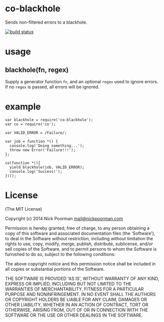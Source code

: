 # co-blackhole

Sends non-filtered errors to a blackhole.

[![build status](https://secure.travis-ci.org/nickpoorman/co-blackhole.png)](http://travis-ci.org/nickpoorman/co-blackhole)

# usage
## blackhole(fn, regex)

Supply a generator function `fn`, and an optional `regex` used to ignore errors. If no `regex` is passed, all errors will be ignored.

# example

```
var blackhole = require('co-blackhole');
var co = require('co');

var VALID_ERROR = /Failure/;

var job = function *() {
  console.log('Doing something...');
  throw new Error('Failure!!!');
};

co(function *(){
  yield blackhole(job, VALID_ERROR);
  console.log('Success!');
})();
```


# License

(The MIT License)

Copyright (c) 2014 Nick Poorman <mail@nickpoorman.com>

Permission is hereby granted, free of charge, to any person obtaining a copy of this software and associated documentation files (the 'Software'), to deal in the Software without restriction, including without limitation the rights to use, copy, modify, merge, publish, distribute, sublicense, and/or sell copies of the Software, and to permit persons to whom the Software is furnished to do so, subject to the following conditions:

The above copyright notice and this permission notice shall be included in all copies or substantial portions of the Software.

THE SOFTWARE IS PROVIDED 'AS IS', WITHOUT WARRANTY OF ANY KIND, EXPRESS OR IMPLIED, INCLUDING BUT NOT LIMITED TO THE WARRANTIES OF MERCHANTABILITY, FITNESS FOR A PARTICULAR PURPOSE AND NONINFRINGEMENT. IN NO EVENT SHALL THE AUTHORS OR COPYRIGHT HOLDERS BE LIABLE FOR ANY CLAIM, DAMAGES OR OTHER LIABILITY, WHETHER IN AN ACTION OF CONTRACT, TORT OR OTHERWISE, ARISING FROM, OUT OF OR IN CONNECTION WITH THE SOFTWARE OR THE USE OR OTHER DEALINGS IN THE SOFTWARE.
